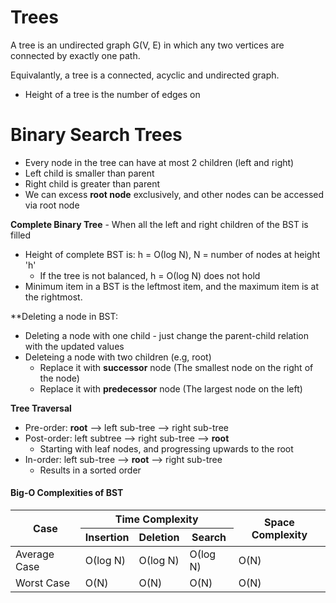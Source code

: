 # Trees

A tree is an undirected graph G(V, E) in which any two vertices are connected by exactly one path.

Equivalantly, a tree is a connected, acyclic and undirected graph.

- Height of a tree is the number of edges on 

# Binary Search Trees

- Every node in the tree can have at most 2 children (left and right)
- Left child is smaller than parent
- Right child is greater than parent
- We can excess **root node** exclusively, and other nodes can be accessed via root node

**Complete Binary Tree** - When all the left and right children of the BST is filled
- Height of complete BST is: h = &Omicron;(log N), N = number of nodes at height 'h'
  - If the tree is not balanced, h = &Omicron;(log N) does not hold
- Minimum item in a BST is the leftmost item, and the maximum item is at the rightmost.

**Deleting a node in BST:
- Deleting a node with one child - just change the parent-child relation with the updated values
- Deleteing a node with two children (e.g, root)
  - Replace it with **successor** node (The smallest node on the right of the node)
  - Replace it with **predecessor** node (The largest node on the left)

**Tree Traversal**
- Pre-order: **root** --> left sub-tree --> right sub-tree
- Post-order: left subtree --> right sub-tree --> **root**
  - Starting with leaf nodes, and progressing upwards to the root
- In-order: left sub-tree --> **root** --> right sub-tree
  - Results in a sorted order

#### Big-O Complexities of BST
<table>
  <thead>
    <tr>
      <th rowspan="2">Case</th>
      <th colspan="3">Time Complexity</th>
      <th rowspan="2">Space Complexity</th>
    </tr>
    <tr>
      <th>Insertion</th>
      <th>Deletion</th>
      <th>Search</th>
    </tr>
  </thead>
  <tbody>
    <tr>
      <td>Average Case</td>
      <td>&Omicron;(log N)</td>
      <td>&Omicron;(log N)</td>
      <td>&Omicron;(log N)</td>
      <td>&Omicron;(N)</td>
    </tr>
    <tr>
      <td>Worst Case</td>
      <td>&Omicron;(N)</td>
      <td>&Omicron;(N)</td>
      <td>&Omicron;(N)</td>
      <td>&Omicron;(N)</td>
    </tr>
  </tbody>
</table>
